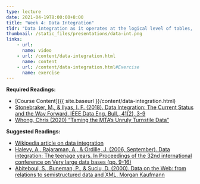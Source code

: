 ```yaml
---
type: lecture
date: 2021-04-19T8:00:00+8:00
title: "Week 4: Data Integration"
tldr: "Data integration as it operates at the logical level of tables, and data that feed into user interfaces."
thumbnail: /static_files/presentations/data-int.png
links: 
    - url: 
      name: video
    - url: /content/data-integration.html
      name: content
    - url: /content/data-integration.html#Exercise
      name: exercise
---
```

**Required Readings:**
- [Course Content]({{ site.baseurl }}/content/data-integration.html)
- [Stonebraker, M., & Ilyas, I. F. (2018). Data Integration: The Current Status and the Way Forward. IEEE Data Eng. Bull., 41(2), 3-9](https://cs.uwaterloo.ca/~ilyas/papers/StonebrakerIEEE2018.pdf)
- [Whong, Chris (2020) “Taming the MTA’s Unruly Turnstile Data”](https://medium.com/qri-io/taming-the-mtas-unruly-turnstile-data-c945f5f96ba0)

**Suggested Readings:**
- [Wikipedia article on data integration](https://en.wikipedia.org/wiki/Data_integration)
- [Halevy, A., Rajaraman, A., & Ordille, J. (2006, September). Data integration: The teenage years. In Proceedings of the 32nd international conference on Very large data bases (pp. 9-16)](https://www.cin.ufpe.br/~if696/referencias/integracao/_Data_Integration-The_Teenage_Years.pdf)
- [Abiteboul, S., Buneman, P., & Suciu, D. (2000). Data on the Web: from relations to semistructured data and XML. Morgan Kaufmann](https://homepages.dcc.ufmg.br/~laender/material/Data-on-the-Web-Skeleton.pdf)
